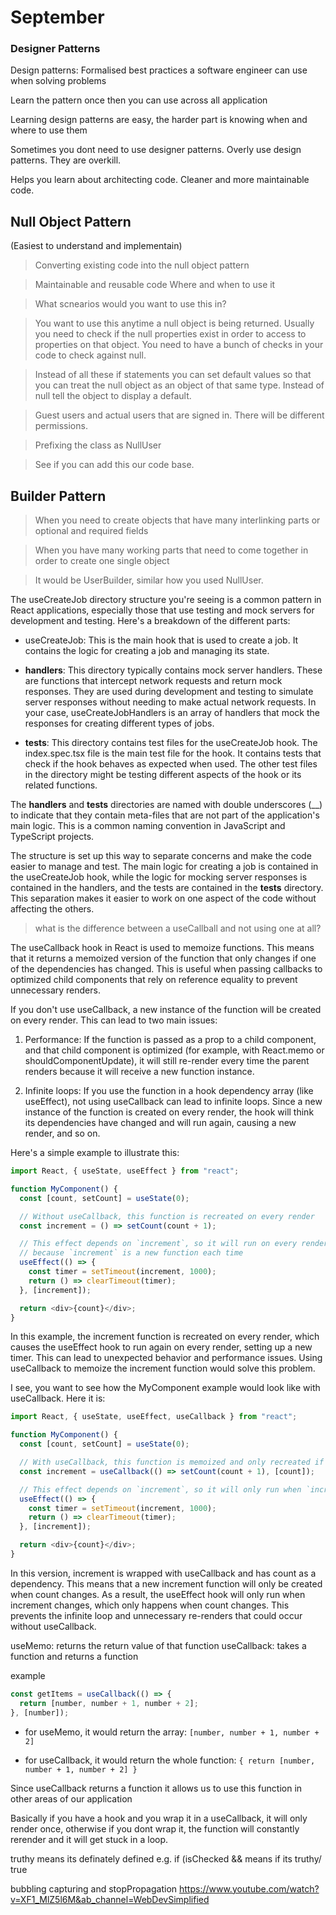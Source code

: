 # September

### Designer Patterns

Design patterns: Formalised best practices a software engineer can use when solving problems

Learn the pattern once then you can use across all application

Learning design patterns are easy, the harder part is knowing when and where to use them

Sometimes you dont need to use designer patterns. Overly use design patterns. They are overkill.

Helps you learn about architecting code. Cleaner and more maintainable code.

## Null Object Pattern

(Easiest to understand and implementain)

> Converting existing code into the null object pattern

> Maintainable and reusable code
> Where and when to use it

> What scnearios would you want to use this in?

> You want to use this anytime a null object is being returned. Usually you need to check if the null properties exist in order to access to properties on that object. You need to have a bunch of checks in your code to check against null.

> Instead of all these if statements you can set default values so that you can treat the null object as an object of that same type. Instead of null tell the object to display a default.

> Guest users and actual users that are signed in. There will be different permissions.

> Prefixing the class as NullUser

> See if you can add this our code base.

## Builder Pattern

> When you need to create objects that have many interlinking parts or optional and required fields

> When you have many working parts that need to come together in order to create one single object

> It would be UserBuilder, similar how you used NullUser.

The useCreateJob directory structure you're seeing is a common pattern in React applications, especially those that use testing and mock servers for development and testing. Here's a breakdown of the different parts:

- useCreateJob: This is the main hook that is used to create a job. It contains the logic for creating a job and managing its state.

- **handlers**: This directory typically contains mock server handlers. These are functions that intercept network requests and return mock responses. They are used during development and testing to simulate server responses without needing to make actual network requests. In your case, useCreateJobHandlers is an array of handlers that mock the responses for creating different types of jobs.

- **tests**: This directory contains test files for the useCreateJob hook. The index.spec.tsx file is the main test file for the hook. It contains tests that check if the hook behaves as expected when used. The other test files in the directory might be testing different aspects of the hook or its related functions.

The **handlers** and **tests** directories are named with double underscores (\_\_) to indicate that they contain meta-files that are not part of the application's main logic. This is a common naming convention in JavaScript and TypeScript projects.

The structure is set up this way to separate concerns and make the code easier to manage and test. The main logic for creating a job is contained in the useCreateJob hook, while the logic for mocking server responses is contained in the handlers, and the tests are contained in the **tests** directory. This separation makes it easier to work on one aspect of the code without affecting the others.

> what is the difference between a useCallball and not using one at all?

The useCallback hook in React is used to memoize functions. This means that it returns a memoized version of the function that only changes if one of the dependencies has changed. This is useful when passing callbacks to optimized child components that rely on reference equality to prevent unnecessary renders.

If you don't use useCallback, a new instance of the function will be created on every render. This can lead to two main issues:

1. Performance: If the function is passed as a prop to a child component, and that child component is optimized (for example, with React.memo or shouldComponentUpdate), it will still re-render every time the parent renders because it will receive a new function instance.

2. Infinite loops: If you use the function in a hook dependency array (like useEffect), not using useCallback can lead to infinite loops. Since a new instance of the function is created on every render, the hook will think its dependencies have changed and will run again, causing a new render, and so on.

Here's a simple example to illustrate this:

```js
import React, { useState, useEffect } from "react";

function MyComponent() {
  const [count, setCount] = useState(0);

  // Without useCallback, this function is recreated on every render
  const increment = () => setCount(count + 1);

  // This effect depends on `increment`, so it will run on every render
  // because `increment` is a new function each time
  useEffect(() => {
    const timer = setTimeout(increment, 1000);
    return () => clearTimeout(timer);
  }, [increment]);

  return <div>{count}</div>;
}
```

In this example, the increment function is recreated on every render, which causes the useEffect hook to run again on every render, setting up a new timer. This can lead to unexpected behavior and performance issues. Using useCallback to memoize the increment function would solve this problem.

I see, you want to see how the MyComponent example would look like with useCallback. Here it is:

```js
import React, { useState, useEffect, useCallback } from "react";

function MyComponent() {
  const [count, setCount] = useState(0);

  // With useCallback, this function is memoized and only recreated if count changes
  const increment = useCallback(() => setCount(count + 1), [count]);

  // This effect depends on `increment`, so it will only run when `increment` changes
  useEffect(() => {
    const timer = setTimeout(increment, 1000);
    return () => clearTimeout(timer);
  }, [increment]);

  return <div>{count}</div>;
}
```

In this version, increment is wrapped with useCallback and has count as a dependency. This means that a new increment function will only be created when count changes. As a result, the useEffect hook will only run when increment changes, which only happens when count changes. This prevents the infinite loop and unnecessary re-renders that could occur without useCallback.

useMemo: returns the return value of that function
useCallback: takes a function and returns a function

example

```js
const getItems = useCallback(() => {
  return [number, number + 1, number + 2];
}, [number]);
```

- for useMemo, it would return the array: `[number, number + 1, number + 2]`

- for useCallback, it would return the whole function: `{
    return [number, number + 1, number + 2]
}`

Since useCallback returns a function it allows us to use this function in other areas of our application

Basically if you have a hook and you wrap it in a useCallback, it will only render once, otherwise if you dont wrap it, the function will constantly rerender and it will get stuck in a loop.

truthy means its definately defined e.g. if (isChecked &&
means if its truthy/ true

bubbling capturing and stopPropagation
https://www.youtube.com/watch?v=XF1_MlZ5l6M&ab_channel=WebDevSimplified
